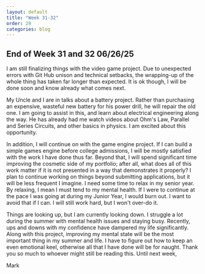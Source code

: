 ```yaml
---
layout: default
title: "Week 31-32"
order: 29
categories: blog
---
```

## End of Week 31 and 32 06/26/25
I am still finalizing things with the video game project. Due to unexpected errors with Git Hub unison and technical setbacks, the wrapping-up of the whole thing has taken far longer than expected. It is ok though, I will be done soon and know already what comes next. 

My Uncle and I are in talks about a battery project. Rather than purchasing an expensive, wasteful new battery for his power drill, he will repair the old one. I am going to assist in this, and learn about electrical engineering along the way. He has already had me watch videos about Ohm's Law, Parallel and Series Circuits, and other basics in physics. I am excited about this opportunity. 

In addition, I will continue on with the game engine project. If I can build a simple games engine before college admissions, I will be mostly satisfied with the work I have done thus far. Beyond that, I will spend significant time improving the cosmetic side of my portfolio; after all, what does all of this work matter if it is not presented in a way that demonstrates it properly? I plan to continue working on things beyond submitting applications, but it will be less frequent I imagine. I need some time to relax in my senior year. By relaxing, I mean I must tend to my mental health. If I were to continue at the pace I was going at during my Junior Year, I would burn out. I want to avoid that if I can. I will still work hard, but I won't over-do it.

Things are looking up, but I am currently looking down. I struggle a lot during the summer with mental health issues and staying busy. Recently, ups and downs with my confidence have dampered my life significantly. Along with this project, improving my mental state will be the most important thing in my summer and life. I have to figure out how to keep an even emotional keel, otherwise all that I have done will be for naught. Thank you so much to whoever might still be reading this. Until next week,

Mark
